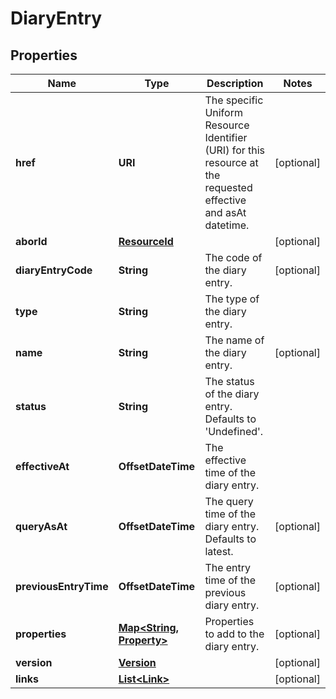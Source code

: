 

# DiaryEntry


## Properties

Name | Type | Description | Notes
------------ | ------------- | ------------- | -------------
**href** | **URI** | The specific Uniform Resource Identifier (URI) for this resource at the requested effective and asAt datetime. |  [optional]
**aborId** | [**ResourceId**](ResourceId.md) |  |  [optional]
**diaryEntryCode** | **String** | The code of the diary entry. |  [optional]
**type** | **String** | The type of the diary entry. | 
**name** | **String** | The name of the diary entry. |  [optional]
**status** | **String** | The status of the diary entry. Defaults to &#39;Undefined&#39;. | 
**effectiveAt** | **OffsetDateTime** | The effective time of the diary entry. | 
**queryAsAt** | **OffsetDateTime** | The query time of the diary entry. Defaults to latest. |  [optional]
**previousEntryTime** | **OffsetDateTime** | The entry time of the previous diary entry. |  [optional]
**properties** | [**Map&lt;String, Property&gt;**](Property.md) | Properties to add to the diary entry. |  [optional]
**version** | [**Version**](Version.md) |  |  [optional]
**links** | [**List&lt;Link&gt;**](Link.md) |  |  [optional]



